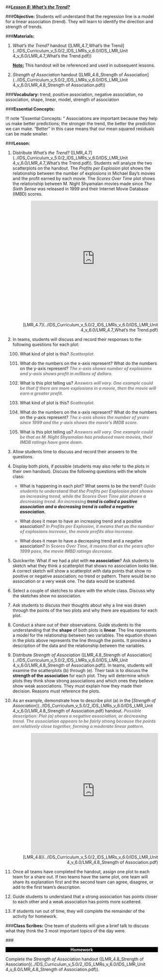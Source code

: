 ##***<u>Lesson 8: What’s the Trend?</u>***

###**Objective:**
Students will understand that the regression line is a model for a linear association (trend). They will learn
to identify the direction and strength of trends.

###**Materials:**
1. *What’s the Trend?* handout ([LMR_4.7_What’s the Trend](../IDS_Curriculum_v_5.0/2_IDS_LMRs_v_6.0/IDS_LMR_Unit 4_v_6.0/LMR_4.7_What’s the Trend.pdf))

    **<u>Note:</u>** This handout will be referenced and used in subsequent lessons.

2. *Strength of Association* handout ([LMR_4.8_Strength of Association](../IDS_Curriculum_v_5.0/2_IDS_LMRs_v_6.0/IDS_LMR_Unit 4_v_6.0/LMR_4.8_Strength of Association.pdf))

###**Vocabulary:**
trend, positive association, negative association, no association, shape, linear, model, strength of
association

###**Essential Concepts:**

!!! note "Essential Concepts: " 
    Associations are important because they help us make better predictions; the stronger the
    trend, the better the prediction we can make. “Better” in this case means that our mean squared residuals can
    be made smaller.

###**Lesson:**
1. Distribute *What’s the Trend?* ([LMR_4.7](../IDS_Curriculum_v_5.0/2_IDS_LMRs_v_6.0/IDS_LMR_Unit 4_v_6.0/LMR_4.7_What’s the Trend.pdf)). Students will analyze the two scatterplots on the
handout. The *Profits per Explosion* plot shows the relationship between the number of explosions
in Michael Bay’s movies and the profit earned by each movie. The *Scores Over Time* plot shows
the relationship between M. Night Shyamalan movies made since *The Sixth Sense* was released
in 1999 and their Internet Movie Database (IMBD) scores.
    <div align="right"><iframe src="https://docs.google.com/viewerng/viewer?url=https://curriculum.idsucla.org/IDS_Curriculum_v_5.0/2_IDS_LMRs_v_6.0/IDS_LMR_Unit 4_v_6.0/LMR_4.7_What’s the Trend.pdf&embedded=true" style=" width:420px;height:400px;" frameborder="0"></iframe><br>[LMR_4.7](../IDS_Curriculum_v_5.0/2_IDS_LMRs_v_6.0/IDS_LMR_Unit 4_v_6.0/LMR_4.7_What’s the Trend.pdf)</div>

2. In teams, students will discuss and record their responses to the following questions for each plot:

    100. What kind of plot is this? <span style="color:grey">***Scatterplot.***</span>

    100. What do the numbers on the x-axis represent? What do the numbers on the y-axis
    represent? <span style="color:grey">***The x-axis shows number of explosions and y-axis shows profit in
    millions of dollars.***</span>

    100. What is this plot telling us? <span style="color:grey">***Answers will vary. One example could be that if there are
    more explosions in a movie, then the movie will earn a greater profit.***</span>

    100. What kind of plot is this? <span style="color:grey">***Scatterplot.***</span>

    100. What do the numbers on the x-axis represent? What do the numbers on the y-axis
    represent? <span style="color:grey">***The x-axis shows the number of years since 1999 and the y-axis shows
    the movie’s IMDB score.***</span>

    100. What is this plot telling us? <span style="color:grey">***Answers will vary. One example could be that as M. Night
    Shyamalan has produced more movies, their IMDB ratings have gone down.***</span>

3. Allow students time to discuss and record their answers to the questions.

4. Display both plots, if possible (students may also refer to the plots in their own handout). Discuss
the following questions with the whole class:

    * What is happening in each plot? What seems to be the trend? <span style="color:grey">***Guide students to understand that the Profits per Explosion plot shows an increasing trend, while the
    Scores Over Time plot shows a decreasing trend. An increasing ***</span>***trend***<span style="color:grey">*** is called a
     ***</span>***positive association***<span style="color:grey">*** and a decreasing ***</span>***trend***<span style="color:grey">*** is called a  ***</span>***negative association***<span style="color:grey">***.***</span>

    * What does it mean to have an increasing trend and a positive association? <span style="color:grey">***In Profits per
    Explosion, it means that as the number of explosions increase, the movie profits also
    increase.***</span>

    * What does it mean to have a decreasing trend and a negative association? <span style="color:grey">***In Scores Over
    Time, it means that as the years after 1999 pass, the movie IMBD ratings decrease.***</span>

5. Quickwrite: What if we had a plot with **no association**? Ask students to sketch what they think a
scatterplot that shows no association looks like. A correct sketch will show a scatterplot with
data points that show no positive or negative association; no trend or pattern. There
would be no association or a very weak one. The data would be scattered.

6. Select a couple of sketches to share with the whole class. Discuss why the sketches show no
association.

7. Ask students to discuss their thoughts about why a line was drawn through the points of the two
plots and why there are equations for each plot.

8. Conduct a share out of their observations. Guide students to the understanding that the **shape** of
both plots is **linear**. The line represents a *model* for the relationship between two variables. The
equation shown in the plots above represents the line through the points. It provides a description
of the data and the relationship between the variables.

9. Distribute *Strength of Association* ([LMR_4.8_Strength of Association](../IDS_Curriculum_v_5.0/2_IDS_LMRs_v_6.0/IDS_LMR_Unit 4_v_6.0/LMR_4.8_Strength of Association.pdf)). In teams, students will
examine the scatterplots (b) through (e). Their task is to discuss the **strength of the association**
for each plot. They will determine which plots they think show strong associations and which ones
they believe show weak associations. They must explain how they made their decision. Reasons
must reference the plots.

10. As an example, demonstrate how to describe plot (a) in the [*Strength of Association*](../IDS_Curriculum_v_5.0/2_IDS_LMRs_v_6.0/IDS_LMR_Unit 4_v_6.0/LMR_4.8_Strength of Association.pdf) handout.
<span style="color:grey">***Possible description: Plot (a) shows a negative association, or decreasing trend. The
association appears to be fairly strong because the points are relatively close together,
forming a moderate linear pattern.***</span>
    <div align="right"><iframe src="https://docs.google.com/viewerng/viewer?url=https://curriculum.idsucla.org/IDS_Curriculum_v_5.0/2_IDS_LMRs_v_6.0/IDS_LMR_Unit 4_v_6.0/LMR_4.8_Strength of Association.pdf&embedded=true" style=" width:420px;height:400px;" frameborder="0"></iframe><br>[LMR_4.8](../IDS_Curriculum_v_5.0/2_IDS_LMRs_v_6.0/IDS_LMR_Unit 4_v_6.0/LMR_4.8_Strength of Association.pdf)</div>

11. Once all teams have completed the handout, assign one plot to each team for a share out. If two
teams have the same plot, one team will share its explanation first and the second team can
agree, disagree, or add to the first team’s description.

12. Guide students to understand that a strong association has points closer to each other and a
weak association has points more scattered.

13. If students run out of time, they will complete the remainder of the activity for homework.

###**Class Scribes:**
One team of students will give a brief talk to discuss what they think the 3 most important topics of the
day were.

###<p style="background: black; color: white; text-align: center;">**Homework**</p>
Complete the *Strength of Association* handout ([LMR_4.8_Strength of Association](../IDS_Curriculum_v_5.0/2_IDS_LMRs_v_6.0/IDS_LMR_Unit 4_v_6.0/LMR_4.8_Strength of Association.pdf)).